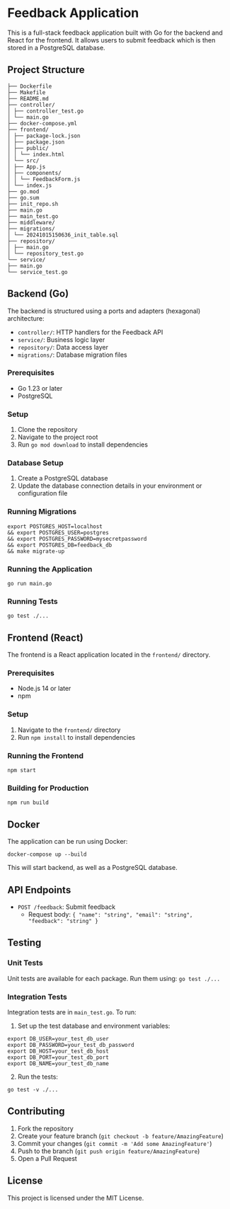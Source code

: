# Feedback Application

This is a full-stack feedback application built with Go for the backend and React for the frontend. It allows users to submit feedback which is then stored in a PostgreSQL database.

## Project Structure

```
├── Dockerfile
├── Makefile
├── README.md
├── controller/
│ ├── controller_test.go
│ └── main.go
├── docker-compose.yml
├── frontend/
│ ├── package-lock.json
│ ├── package.json
│ ├── public/
│ │ └── index.html
│ └── src/
│ ├── App.js
│ ├── components/
│ │ └── FeedbackForm.js
│ └── index.js
├── go.mod
├── go.sum
├── init_repo.sh
├── main.go
├── main_test.go
├── middleware/
├── migrations/
│ └── 20241015150636_init_table.sql
├── repository/
│ ├── main.go
│ └── repository_test.go
└── service/
├── main.go
└── service_test.go
```


## Backend (Go)

The backend is structured using a ports and adapters (hexagonal) architecture:

- `controller/`: HTTP handlers for the Feedback API
- `service/`: Business logic layer
- `repository/`: Data access layer
- `migrations/`: Database migration files

### Prerequisites

- Go 1.23 or later
- PostgreSQL

### Setup

1. Clone the repository
2. Navigate to the project root
3. Run `go mod download` to install dependencies

### Database Setup

1. Create a PostgreSQL database
2. Update the database connection details in your environment or configuration file

### Running Migrations

```
export POSTGRES_HOST=localhost
&& export POSTGRES_USER=postgres
&& export POSTGRES_PASSWORD=mysecretpassword
&& export POSTGRES_DB=feedback_db
&& make migrate-up
```


### Running the Application

```
go run main.go
```


### Running Tests

```
go test ./...
```


## Frontend (React)

The frontend is a React application located in the `frontend/` directory.

### Prerequisites

- Node.js 14 or later
- npm

### Setup

1. Navigate to the `frontend/` directory
2. Run `npm install` to install dependencies

### Running the Frontend

```
npm start
```


### Building for Production

```
npm run build

```


## Docker

The application can be run using Docker:

```
docker-compose up --build

```


This will start backend, as well as a PostgreSQL database.

## API Endpoints

- `POST /feedback`: Submit feedback
  - Request body: `{ "name": "string", "email": "string", "feedback": "string" }`

## Testing

### Unit Tests

Unit tests are available for each package. Run them using: `go test ./...`

### Integration Tests

Integration tests are in `main_test.go`. To run:

1. Set up the test database and environment variables:

```
export DB_USER=your_test_db_user
export DB_PASSWORD=your_test_db_password
export DB_HOST=your_test_db_host
export DB_PORT=your_test_db_port
export DB_NAME=your_test_db_name
```

2. Run the tests:

```
go test -v ./...
```

## Contributing

1. Fork the repository
2. Create your feature branch (`git checkout -b feature/AmazingFeature`)
3. Commit your changes (`git commit -m 'Add some AmazingFeature'`)
4. Push to the branch (`git push origin feature/AmazingFeature`)
5. Open a Pull Request

## License

This project is licensed under the MIT License.
